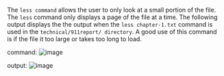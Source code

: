 The `less command` allows the user to only look at a small portion of the file. The `less` command only displays a page of the file at a time. The following output displays the the output when the `less chapter-1.txt` command is used in the `technical/911report/ directory`. A good use of this command is if the file it too large or takes too long to load.

command:
![image](https://user-images.githubusercontent.com/114322700/198933841-794b5ed5-07e3-4955-bc7d-f183e0837c9f.png)

output:
![image](https://user-images.githubusercontent.com/114322700/198932074-277a5885-cc99-4730-a7fd-814180cd5ce0.png)


